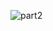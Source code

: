 ![part2](https://user-images.githubusercontent.com/78274961/231273877-0fee17b7-79fc-4fec-a44e-c80331c96756.png)
